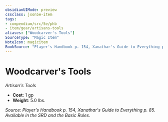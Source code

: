 ```yaml
---
obsidianUIMode: preview
cssclass: json5e-item
tags:
- compendium/src/5e/phb
- item/gear/artisans-tools
aliases: ["Woodcarver's Tools"]
SourceType: "Magic Item"
NoteIcon: magicitem
BookSource: "Player's Handbook p. 154, Xanathar's Guide to Everything p. 85. Available in the SRD and the Basic Rules."
---
```

# Woodcarver's Tools
*Artisan's Tools*  

- **Cost**: 1 gp
- **Weight**: 5.0 lbs.

*Source: Player's Handbook p. 154, Xanathar's Guide to Everything p. 85. Available in the SRD and the Basic Rules.*